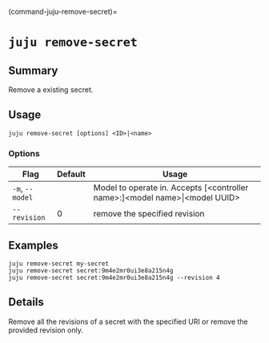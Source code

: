 (command-juju-remove-secret)=
# `juju remove-secret`

## Summary
Remove a existing secret.

## Usage
```juju remove-secret [options] <ID>|<name>```

### Options
| Flag | Default | Usage |
| --- | --- | --- |
| `-m`, `--model` |  | Model to operate in. Accepts [&lt;controller name&gt;:]&lt;model name&gt;&#x7c;&lt;model UUID&gt; |
| `--revision` | 0 | remove the specified revision |

## Examples

    juju remove-secret my-secret
    juju remove-secret secret:9m4e2mr0ui3e8a215n4g
    juju remove-secret secret:9m4e2mr0ui3e8a215n4g --revision 4


## Details

Remove all the revisions of a secret with the specified URI or remove the provided revision only.
